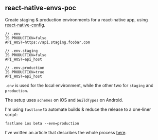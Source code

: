 ## react-native-envs-poc

Create staging & production environments for a react-native app, using [react-native-config](https://github.com/luggit/react-native-config).

```
// .env
IS_PRODUCTION=false
API_HOST=https://api.staging.foobar.com

// .env.staging
IS_PRODUCTION=false
API_HOST=api_host

// .env.production
IS_PRODUCTION=true
API_HOST=api_host
```
`.env` is used for the local environment, while the other two for `staging` and `production`.

The setup uses `schemes` on iOS and `buildTypes` on Android.

I'm using `fastlane` to automate builds & reduce the release to a one-liner script:
```
fastlane ios beta --evn=production
```

I've written an article that describes the whole process [here](https://around25.com/blog/manage-staging-and-production-environments-for-react-native-app/).
